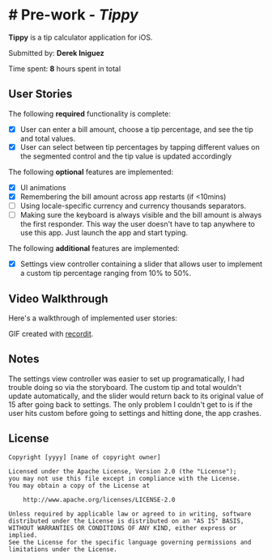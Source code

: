 # # Pre-work - *Tippy*

**Tippy** is a tip calculator application for iOS.

Submitted by: **Derek Iniguez**

Time spent: **8** hours spent in total

## User Stories

The following **required** functionality is complete:

* [x] User can enter a bill amount, choose a tip percentage, and see the tip and total values.
* [x] User can select between tip percentages by tapping different values on the segmented control and the tip value is updated accordingly

The following **optional** features are implemented:

* [x] UI animations
* [x] Remembering the bill amount across app restarts (if <10mins)
* [ ] Using locale-specific currency and currency thousands separators.
* [ ] Making sure the keyboard is always visible and the bill amount is always the first responder. This way the user doesn't have to tap anywhere to use this app. Just launch the app and start typing.

The following **additional** features are implemented:

- [x] Settings view controller containing a slider that allows user to implement a custom tip percentage ranging from 10% to 50%.

## Video Walkthrough

Here's a walkthrough of implemented user stories:

GIF created with [recordit](https://recordit.co/7rYx3J3dXl).

## Notes

The settings view controller was easier to set up programatically, I had trouble doing so via the storyboard. The custom tip and total wouldn't update automatically, and the slider would return back to its original value of 15 after going back to settings. The only problem I couldn't get to is if the user hits custom before going to settings and hitting done, the app crashes.

## License

    Copyright [yyyy] [name of copyright owner]

    Licensed under the Apache License, Version 2.0 (the "License");
    you may not use this file except in compliance with the License.
    You may obtain a copy of the License at

        http://www.apache.org/licenses/LICENSE-2.0

    Unless required by applicable law or agreed to in writing, software
    distributed under the License is distributed on an "AS IS" BASIS,
    WITHOUT WARRANTIES OR CONDITIONS OF ANY KIND, either express or implied.
    See the License for the specific language governing permissions and
    limitations under the License.
